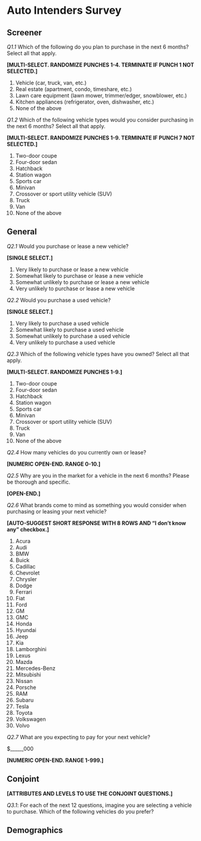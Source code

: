 Auto Intenders Survey
================

## Screener

*Q1.1* Which of the following do you plan to purchase in the next 6
months? Select all that apply.

**\[MULTI-SELECT. RANDOMIZE PUNCHES 1-4. TERMINATE IF PUNCH 1 NOT
SELECTED.\]**

1.  Vehicle (car, truck, van, etc.)
2.  Real estate (apartment, condo, timeshare, etc.)
3.  Lawn care equipment (lawn mower, trimmer/edger, snowblower, etc.)
4.  Kitchen appliances (refrigerator, oven, dishwasher, etc.)
5.  None of the above

*Q1.2* Which of the following vehicle types would you consider
purchasing in the next 6 months? Select all that apply.

**\[MULTI-SELECT. RANDOMIZE PUNCHES 1-9. TERMINATE IF PUNCH 7 NOT
SELECTED.\]**

1.  Two-door coupe
2.  Four-door sedan
3.  Hatchback
4.  Station wagon
5.  Sports car
6.  Minivan
7.  Crossover or sport utility vehicle (SUV)
8.  Truck
9.  Van
10. None of the above

## General

*Q2.1* Would you purchase or lease a new vehicle?

**\[SINGLE SELECT.\]**

1.  Very likely to purchase or lease a new vehicle
2.  Somewhat likely to purchase or lease a new vehicle
3.  Somewhat unlikely to purchase or lease a new vehicle
4.  Very unlikely to purchase or lease a new vehicle

*Q2.2* Would you purchase a used vehicle?

**\[SINGLE SELECT.\]**

1.  Very likely to purchase a used vehicle
2.  Somewhat likely to purchase a used vehicle
3.  Somewhat unlikely to purchase a used vehicle
4.  Very unlikely to purchase a used vehicle

*Q2.3* Which of the following vehicle types have you owned? Select all
that apply.

**\[MULTI-SELECT. RANDOMIZE PUNCHES 1-9.\]**

1.  Two-door coupe
2.  Four-door sedan
3.  Hatchback
4.  Station wagon
5.  Sports car
6.  Minivan
7.  Crossover or sport utility vehicle (SUV)
8.  Truck
9.  Van
10. None of the above

*Q2.4* How many vehicles do you currently own or lease?

**\[NUMERIC OPEN-END. RANGE 0-10.\]**

*Q2.5* Why are you in the market for a vehicle in the next 6 months?
Please be thorough and specific.

**\[OPEN-END.\]**

*Q2.6* What brands come to mind as something you would consider when
purchasing or leasing your next vehicle?

**\[AUTO-SUGGEST SHORT RESPONSE WITH 8 ROWS AND “I don’t know any”
checkbox.\]**

1.  Acura
2.  Audi
3.  BMW
4.  Buick
5.  Cadillac
6.  Chevrolet
7.  Chrysler
8.  Dodge
9.  Ferrari
10. Fiat
11. Ford
12. GM
13. GMC
14. Honda
15. Hyundai
16. Jeep
17. Kia
18. Lamborghini
19. Lexus
20. Mazda
21. Mercedes-Benz
22. Mitsubishi
23. Nissan
24. Porsche
25. RAM
26. Subaru
27. Tesla
28. Toyota
29. Volkswagen
30. Volvo

*Q2.7* What are you expecting to pay for your next vehicle?

$\_\_\_\_\_,000

**\[NUMERIC OPEN-END. RANGE 1-999.\]**

## Conjoint

**\[ATTRIBUTES AND LEVELS TO USE THE CONJOINT QUESTIONS.\]**

*Q3.1*: For each of the next 12 questions, imagine you are selecting a
vehicle to purchase. Which of the following vehicles do you prefer?

## Demographics

